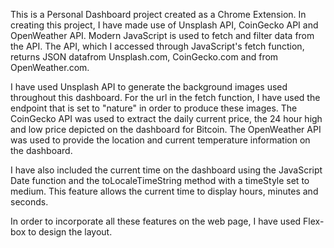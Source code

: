
This is a Personal Dashboard project created as a Chrome Extension. 
In creating this project, I have made use of Unsplash API, CoinGecko API and OpenWeather API. 
Modern JavaScript is used to fetch and filter data from the API.
The API, which I accessed through JavaScript's fetch function, returns JSON datafrom Unsplash.com, CoinGecko.com and from OpenWeather.com.

I have used Unsplash API to generate the background images used throughout this dashboard. For the url in the fetch function, I have used the 
endpoint that is set to "nature" in order to produce these images. The CoinGecko API was used to extract the daily current price, the 24 hour high and low price depicted on the dashboard for Bitcoin. The OpenWeather API was used to provide the location and current temperature information on the dashboard.

I have also included the current time on the dashboard using the JavaScript Date function and the toLocaleTimeString method with a 
timeStyle set to medium. This feature allows the current time to display hours, minutes and seconds.

In order to incorporate all these features on the web page, I have used Flex-box to design the layout.

